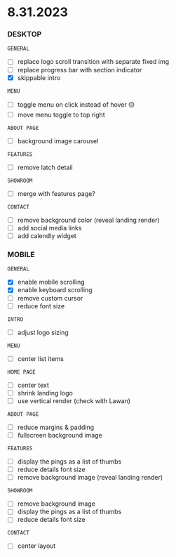 # 8.31.2023

### DESKTOP

`GENERAL`

- [ ] replace logo scroll transition with separate fixed img
- [ ] replace progress bar with section indicator
- [x] skippable intro

`MENU`

- [ ] toggle menu on click instead of hover 🟡
- [ ] move menu toggle to top right

`ABOUT PAGE`

- [ ] background image carousel

`FEATURES`

- [ ] remove latch detail

`SHOWROOM`

- [ ] merge with features page?

`CONTACT`

- [ ] remove background color (reveal landing render)
- [ ] add social media links
- [ ] add calendly widget

### MOBILE

`GENERAL`

- [x] enable mobile scrolling
- [x] enable keyboard scrolling
- [ ] remove custom cursor
- [ ] reduce font size

`INTRO`

- [ ] adjust logo sizing

`MENU`

- [ ] center list items

`HOME PAGE`

- [ ] center text
- [ ] shrink landing logo
- [ ] use vertical render (check with Lawan)

`ABOUT PAGE`

- [ ] reduce margins & padding
- [ ] fullscreen background image

`FEATURES`

- [ ] display the pings as a list of thumbs
- [ ] reduce details font size
- [ ] remove background image (reveal landing render)

`SHOWROOM`

- [ ] remove background image
- [ ] display the pings as a list of thumbs
- [ ] reduce details font size

`CONTACT`

- [ ] center layout

